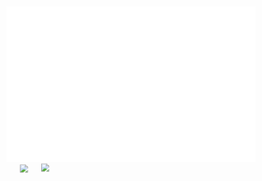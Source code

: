 <!-- Tokru-0204 -->
<a href="#" target="_blank">
  <img src="svg/Tokru-0204.svg" width="1200" alt="Tokru-0204-official" />
</a>
<!-- <br>
<h2 align="center">GitHub Stats</h2> -->
<!-- https://github.com/anuraghazra/github-readme-stats -->
<br>
<div align=center>
  <a href="#" title="=Tokru-0204">
    <img width="315" align="center" src="https://github-readme-stats.vercel.app/api/top-langs/?username=Tokru-0204&hide=c%23,powershell,Mathematica,Ruby,Objective-C,Objective-C%2b%2b,Cuda&title_color=61dafb&text_color=ffffff&icon_color=61dafb&bg_color=20232a&langs_count=8&layout=compact&border_color=61dafb&hide_border=true" />
  </a>
  <a href="#" title="=Tokru-0204">
    <img align="right" width="434" src="https://github-readme-stats.vercel.app/api?username=Tokru-0204&show_icons=true&theme=react&border_color=61dafb&hide_border=true" />
  </a>
</div>

<!-- <br>
<h2 align="center">👽 Where to find me 👽</h2>
<br> -->
<!-- https://icons8.com -->
<!-- <div align="center">
  <a href="https://Tokru-0204.com" target="blank">
    <img width="90" height="90" src="images/logo-Tokru-0204-transparent-bg-192x192.png" alt="Tokru-0204-blog" />
  </a>
  <a href="https://facebook.com/Tokru-0204" target="blank">
    <img src="https://img.icons8.com/bubbles/100/000000/facebook-new.png" alt="Tokru-0204-facebook" />
  </a>
  <a href="https://www.youtube.com/c/Tokru-0204Official" target="blank">
    <img src="https://img.icons8.com/bubbles/100/000000/youtube-squared.png" alt="Tokru-0204-youtube" />
  </a>
  <a href="https://www.linkedin.com/in/Tokru-0204" target="blank">
    <img src="https://img.icons8.com/bubbles/100/000000/linkedin.png" alt="Tokru-0204-linkedin" />
  </a>
  <a href="https://instagram.com/Tokru-0204" target="blank">
    <img src="https://img.icons8.com/bubbles/100/000000/instagram.png" alt="Tokru-0204-instagram" />
  </a>
  <a href="mailto:Tokru-0204.official@gmail.com" target="top">
    <img src="https://img.icons8.com/bubbles/100/000000/apple-mail.png" alt="Tokru-0204-email" />
  </a>
</div> -->


<!-- <br>
<h2 align="center">📑 My Favorites Quote 📑</h2>
<br>
<a href="#" target="_blank">
  <img src="svg/Tokru-0204-quotes.svg" width="846" height="150" alt="Tokru-0204-official" />
</a> -->

